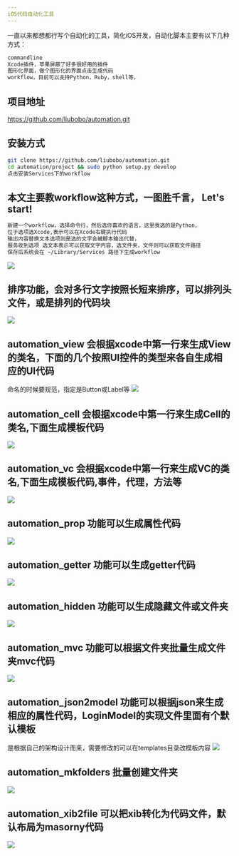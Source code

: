 ```yaml
---
iOS代码自动化工具
---
```

一直以来都想都行写个自动化的工具，简化iOS开发，自动化脚本主要有以下几种方式：
``` bash
commandline
Xcode插件，苹果屏蔽了好多很好用的插件
图形化界面，做个图形化的界面点击生成代码
workflow，目前可以支持Python，Ruby，shell等，
```

## 项目地址
https://github.com/liubobo/automation.git

## 安装方式
``` bash
git clone https://github.com/liubobo/automation.git
cd automation/project && sudo python setup.py develop
点击安装Services下的workflow
```


## 本文主要教workflow这种方式，一图胜千言， Let's start!
``` bash
新建一个workflow，选择命令行，然后选你喜欢的语言，这里我选的是Python，
位于选项选Xcode,表示可以在Xcode右键执行代码
输出内容替换文本选项则是选的文字会被脚本输出代替，
服务收到选项 选文本表示可以获取文字内容，选文件夹，文件则可以获取文件路径
保存后系统会在 ~/Library/Services 路径下生成workflow
```
![](iOS自动化/start.gif)

## 排序功能，会对多行文字按照长短来排序，可以排列头文件，或是排列的代码块
![](iOS自动化/sort.gif)

## automation_view 会根据xcode中第一行来生成View的类名，下面的几个按照UI控件的类型来各自生成相应的UI代码
命名的时候要规范，指定是Button或Label等
![](iOS自动化/view.gif)

## automation_cell 会根据xcode中第一行来生成Cell的类名,下面生成模板代码
![](iOS自动化/cell.gif)

## automation_vc 会根据xcode中第一行来生成VC的类名,下面生成模板代码,事件，代理，方法等
![](iOS自动化/vc.gif)

## automation_prop 功能可以生成属性代码
![](iOS自动化/prop.gif)

## automation_getter 功能可以生成getter代码
![](iOS自动化/getter.gif)

## automation_hidden 功能可以生成隐藏文件或文件夹
![](iOS自动化/sh.gif)

## automation_mvc 功能可以根据文件夹批量生成文件夹mvc代码
![](iOS自动化/mvc.gif)

## automation_json2model 功能可以根据json来生成相应的属性代码，LoginModel的实现文件里面有个默认模板
是根据自己的架构设计而来，需要修改的可以在templates目录改模板内容
![](iOS自动化/json2model.gif)

## automation_mkfolders 批量创建文件夹
![](iOS自动化/mkfolders.gif)

## automation_xib2file  可以把xib转化为代码文件，默认布局为masorny代码
![](iOS自动化/xib2file.gif)






